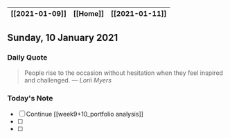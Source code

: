 | [[2021-01-09]] | [[Home]] | [[2021-01-11]] |
| :------------: | :------: | :------------: |

## Sunday, 10 January 2021

### Daily Quote
> People rise to the occasion without hesitation when they feel inspired and challenged.
> &mdash; <cite>Lorii Myers</cite>

### Today's Note

- [ ] Continue [[week9+10_portfolio analysis]]
- [ ] 
- [ ] 